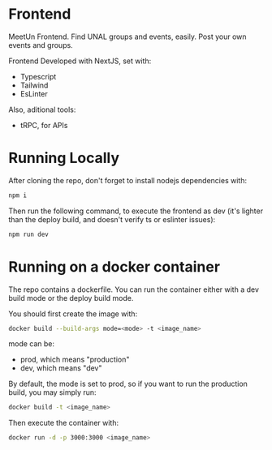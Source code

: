 # Frontend

MeetUn Frontend. Find UNAL groups and events, easily. Post your own events and groups.

Frontend Developed with NextJS, set with:

- Typescript
- Tailwind
- EsLinter

Also, aditional tools:

- tRPC, for APIs

# Running Locally

After cloning the repo, don't forget to install nodejs dependencies with:

```sh
npm i
```

Then run the following command, to execute the frontend as dev (it's lighter than the deploy build, and doesn't verify ts or eslinter issues):

```sh
npm run dev
```

# Running on a docker container

The repo contains a dockerfile. You can run the container either with a dev build mode or the deploy build mode.

You should first create the image with:

```sh
docker build --build-args mode=<mode> -t <image_name>
```

mode can be:
- prod, which means "production"
- dev, which means "dev"

By default, the mode is set to prod, so if you want to run the production build, you may simply run:

```sh
docker build -t <image_name>
```

Then execute the container with:

```sh
docker run -d -p 3000:3000 <image_name>
```